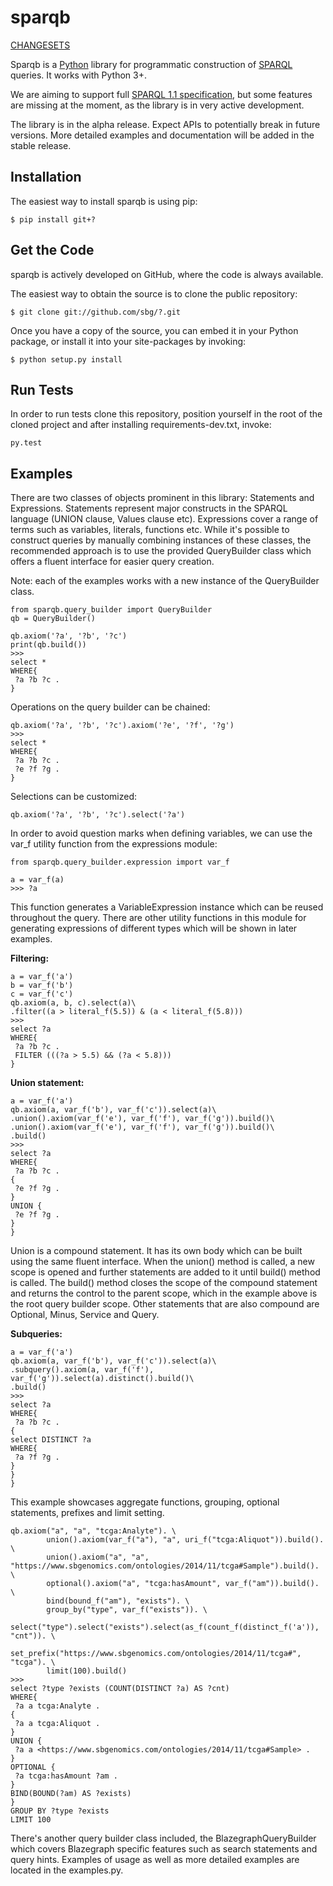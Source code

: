 sparqb
===================

[CHANGESETS](CHANGES.md)


Sparqb is a [Python](http://www.python.org/) library for programmatic construction
of [SPARQL](https://www.w3.org/TR/rdf-sparql-query/) queries. It works with Python 3+.

We are aiming to support full [SPARQL 1.1 specification](https://www.w3.org/TR/sparql11-query/),
but some features are missing at the moment, as the library is in very active development.

The library is in the alpha release. Expect APIs to potentially break in future versions. More 
detailed examples and documentation will be added in the stable release.

Installation
------------

The easiest way to install sparqb is using pip:

    $ pip install git+?

Get the Code
------------

sparqb is actively developed on GitHub, where the code is
always available.

The easiest way to obtain the source is to clone the public repository:

    $ git clone git://github.com/sbg/?.git

Once you have a copy of the source, you can embed it in your Python
package, or install it into your site-packages by invoking:

    $ python setup.py install


Run Tests
---------

In order to run tests clone this repository, position yourself in the
root of the cloned project and after installing requirements-dev.txt,
invoke:

    py.test

Examples
--------

There are two classes of objects prominent in this library: Statements and Expressions. Statements represent major constructs in the SPARQL language (UNION clause, Values clause etc). Expressions cover a range of terms such as variables, literals, functions etc. While it's possible to construct queries by manually combining instances of these classes, the recommended approach is to use the provided QueryBuilder class which offers a fluent interface for easier query creation.

Note: each of the examples works with a new instance of the QueryBuilder class.


``` {.sourceCode .python}
from sparqb.query_builder import QueryBuilder
qb = QueryBuilder()

qb.axiom('?a', '?b', '?c')
print(qb.build())
>>> 
select *
WHERE{
 ?a ?b ?c .
}
```
Operations on the query builder can be chained:

```{.sourceCode .python}
qb.axiom('?a', '?b', '?c').axiom('?e', '?f', '?g')
>>> 
select *
WHERE{
 ?a ?b ?c .
 ?e ?f ?g .
}
```
Selections can be customized:

```{.sourceCode .python}
qb.axiom('?a', '?b', '?c').select('?a')
```
In order to avoid question marks when defining variables, we can use the var_f utility function from the expressions module:

```{.sourceCode .python}
from sparqb.query_builder.expression import var_f

a = var_f(a)
>>> ?a
```

This function generates a VariableExpression instance which can be reused throughout the query.
There are other utility functions in this module for generating expressions of different types which will be shown in later examples.

**Filtering:**
```{.sourceCode .python}
a = var_f('a')
b = var_f('b')
c = var_f('c')
qb.axiom(a, b, c).select(a)\
.filter((a > literal_f(5.5)) & (a < literal_f(5.8)))
>>>
select ?a
WHERE{
 ?a ?b ?c .
 FILTER (((?a > 5.5) && (?a < 5.8)))
}
```

**Union statement:**
```{.sourceCode .python}
a = var_f('a')
qb.axiom(a, var_f('b'), var_f('c')).select(a)\
.union().axiom(var_f('e'), var_f('f'), var_f('g')).build()\
.union().axiom(var_f('e'), var_f('f'), var_f('g')).build()\
.build()
>>>
select ?a
WHERE{
 ?a ?b ?c .
{
 ?e ?f ?g .
}
UNION {
 ?e ?f ?g .
}
}
```

Union is a compound statement. It has its own body which can be built using the same fluent interface. When the union() method is called, a new scope is opened and further statements are added to it until build() method is called. The build() method closes the scope of the compound statement and returns the control to the parent scope, which in the example above is the root query builder scope. Other statements that are also compound are Optional, Minus, Service and Query.

**Subqueries:**

```{.sourceCode .python}
a = var_f('a')
qb.axiom(a, var_f('b'), var_f('c')).select(a)\
.subquery().axiom(a, var_f('f'), var_f('g')).select(a).distinct().build()\
.build()
>>>
select ?a
WHERE{
 ?a ?b ?c .
{
select DISTINCT ?a
WHERE{
 ?a ?f ?g .
}
}
}
```

This example showcases aggregate functions, grouping, optional statements, prefixes and limit setting.

```{.sourceCode .python}
qb.axiom("a", "a", "tcga:Analyte"). \
        union().axiom(var_f("a"), "a", uri_f("tcga:Aliquot")).build(). \
        union().axiom("a", "a", "https://www.sbgenomics.com/ontologies/2014/11/tcga#Sample").build(). \
        optional().axiom("a", "tcga:hasAmount", var_f("am")).build(). \
        bind(bound_f("am"), "exists"). \
        group_by("type", var_f("exists")). \
        select("type").select("exists").select(as_f(count_f(distinct_f('a')), "cnt")). \
        set_prefix("https://www.sbgenomics.com/ontologies/2014/11/tcga#", "tcga"). \
        limit(100).build()
>>>
select ?type ?exists (COUNT(DISTINCT ?a) AS ?cnt)
WHERE{
 ?a a tcga:Analyte .
{
 ?a a tcga:Aliquot .
}
UNION {
 ?a a <https://www.sbgenomics.com/ontologies/2014/11/tcga#Sample> .
}
OPTIONAL {
 ?a tcga:hasAmount ?am .
}
BIND(BOUND(?am) AS ?exists)
}
GROUP BY ?type ?exists
LIMIT 100
```
There's another query builder class included, the BlazegraphQueryBuilder which covers Blazegraph specific features such as search statements and query hints.
Examples of usage as well as more detailed examples are located in the examples.py.

